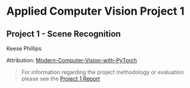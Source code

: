 # Applied Computer Vision Project 1

## Project 1 - Scene Recognition
Keese Phillips
  
Attribution: 
[Modern-Computer-Vision-with-PyTorch](https://github.com/PacktPublishing/Modern-Computer-Vision-with-PyTorch)

> For information regarding the project methodology or evaluation please see the [Project 1 Report](./project_1.pdf)